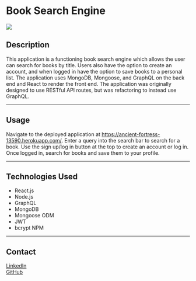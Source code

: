 # Book Search Engine

[![](https://img.shields.io/static/v1?label=License&message=MIT&color=<yellow>)](https://opensource.org/licenses/MIT)


## Description
This application is a functioning book search engine which allows the user can search for books by title. Users also have the option to create an account, and when logged in have the option to save books to a personal list. The application uses MongoDB, Mongoose, and GraphQL on the back end and React to render the front end. The application was originally designed to use RESTful API routes, but was refactoring to instead use GraphQL.

---

## Usage
Navigate to the deployed application at https://ancient-fortress-13590.herokuapp.com/. Enter a query into the search bar to search for a book. Use the sign up/log in button at the top to create an account or log in. Once logged in, search for books and save them to your profile.

---

## Technologies Used
- React.js
- Node.js
- GraphQL
- MongoDB
- Mongoose ODM
- JWT
- bcrypt NPM

---

## Contact
[LinkedIn](https://www.linkedin.com/in/bradley-dilollo/)  
[GitHub](https://github.com/bdilollo)